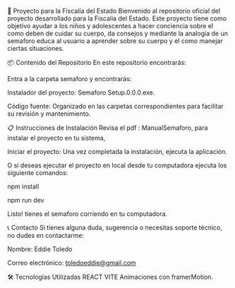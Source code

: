 🚀 Proyecto para la Fiscalía del Estado
Bienvenido al repositorio oficial del proyecto desarrollado para la Fiscalía del Estado. Este proyecto tiene como objetivo ayudar a los niños y adolescentes a hacer conciencia sobre el como deben de cuidar su cuerpo, da consejos y mediante la analogia de un semaforo educa al usuario a aprender sobre su cuerpo y el como manejar ciertas situaciones.

📦 Contenido del Repositorio
En este repositorio encontrarás:

Entra a la carpeta semaforo y encontrarás:

Instalador del proyecto: Semaforo Setup.0.0.0.exe.

Código fuente: Organizado en las carpetas correspondientes para facilitar su revisión y mantenimiento.

📋 Instrucciones de Instalación
Revisa el pdf : ManualSemaforo, para instalar el proyecto en tu sistema,

Iniciar el proyecto: Una vez completada la instalación, ejecuta la aplicación.

O si deseas ejecutar el proyecto en local desde tu computadora ejecuta los siguiente comandos:

npm install

npm run dev

Listo! tienes el semaforo corriendo en tu computadora.

📞 Contacto
Si tienes alguna duda, sugerencia o necesitas soporte técnico, no dudes en contactarme:

Nombre: Eddie Toledo

Correo electrónico: toledoeddie@gmail.com

🛠️ Tecnologías Utilizadas
REACT VITE
Animaciones con framerMotion.
